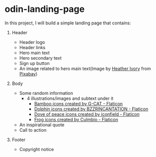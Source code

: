 # odin-landing-page
In this project, I will build a simple landing page that contains:

1. Header
    - Header logo
    - Header links
    - Hero main text
    - Hero secondary text
    - Sign up button
    - An image related to hero main text(Image by [Heather Ivory](https://pixabay.com/users/heatherivory-10298589/?utm_source=link-attribution&utm_medium=referral&utm_campaign=image&utm_content=6515316) from [Pixabay](https://pixabay.com//?utm_source=link-attribution&utm_medium=referral&utm_campaign=image&utm_content=6515316))

2. Body
    - Some random information
        - 4 illustrations/images and subtext under it
            - [Bamboo icons created by G-CAT - Flaticon](https://www.flaticon.com/free-icons/bamboo)
            - [Dolphin icons created by BZZRINCANTATION - Flaticon](https://www.flaticon.com/free-icons/dolphin)
            - [Dove of peace icons created by iconfield - Flaticon](https://www.flaticon.com/free-icons/dove-of-peace)
            - [Frog icons created by Culmbio - Flaticon](https://www.flaticon.com/free-icons/frog)
    - An inspirational quote
    - Call to action

3. Footer
    - Copyright notice
